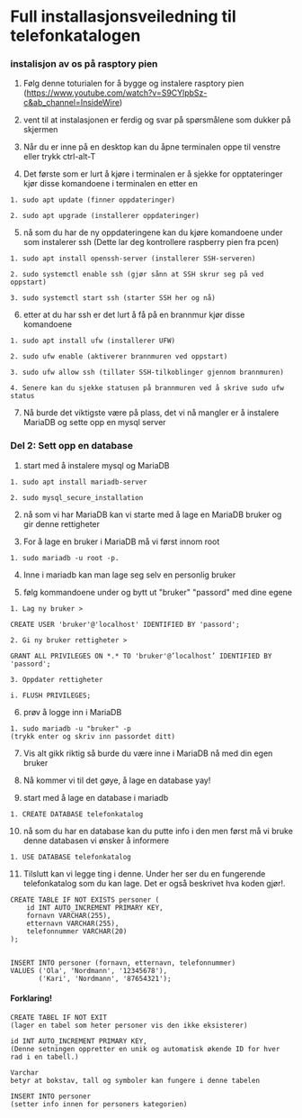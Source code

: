 # Full installasjonsveiledning til telefonkatalogen
### instalisjon av os på rasptory pien
1. Følg denne toturialen for å bygge og instalere rasptory pien (https://www.youtube.com/watch?v=S9CYlpbSz-c&ab_channel=InsideWire)

2. vent til at instalasjonen er ferdig og svar på spørsmålene som dukker på skjermen

3. Når du er inne på en desktop kan du åpne terminalen oppe til venstre eller trykk ctrl-alt-T

4. Det første som er lurt å kjøre i terminalen er å sjekke for opptateringer kjør disse komandoene i terminalen en etter en

```
1. sudo apt update (finner oppdateringer)

2. sudo apt upgrade (installerer oppdateringer)
```

5. nå som du har de ny oppdateringene kan du kjøre komandoene under som instalerer ssh (Dette lar deg kontrollere raspberry pien fra pcen)
```
1. sudo apt install openssh-server (installerer SSH-serveren)

2. sudo systemctl enable ssh (gjør sånn at SSH skrur seg på ved oppstart)

3. sudo systemctl start ssh (starter SSH her og nå)
```
6. etter at du har ssh er det lurt å få på en brannmur kjør disse komandoene
```
1. sudo apt install ufw (installerer UFW)

2. sudo ufw enable (aktiverer brannmuren ved oppstart)

3. sudo ufw allow ssh (tillater SSH-tilkoblinger gjennom brannmuren)

4. Senere kan du sjekke statusen på brannmuren ved å skrive sudo ufw status
```
7. Nå burde det viktigste være på plass, det vi nå mangler er å instalere MariaDB og sette opp en mysql server

### Del 2: Sett opp en database

1. start med å instalere mysql og MariaDB

```
1. sudo apt install mariadb-server

2. sudo mysql_secure_installation
```

2. nå som vi har MariaDB kan vi starte med å lage en MariaDB bruker og gir denne rettigheter

3. For å lage en bruker i MariaDB må vi først innom root

```
1. sudo mariadb -u root -p.
```

4. Inne i mariadb kan man lage seg selv en personlig bruker

5. følg kommandoene under og bytt ut "bruker" "passord" med dine egene

```
1. Lag ny bruker >

CREATE USER 'bruker'@'localhost' IDENTIFIED BY 'passord';

2. Gi ny bruker rettigheter >

GRANT ALL PRIVILEGES ON *.* TO 'bruker'@’localhost’ IDENTIFIED BY 'passord';

3. Oppdater rettigheter

i. FLUSH PRIVILEGES;
```
6. prøv å logge inn i MariaDB 

```
1. sudo mariadb -u "bruker" -p
(trykk enter og skriv inn passordet ditt)
```

7. Vis alt gikk riktig så burde du være inne i MariaDB nå med din egen bruker

8. Nå kommer vi til det gøye, å lage en database yay!

9. start med å lage en database i mariadb

```
1. CREATE DATABASE telefonkatalog
```

10. nå som du har en database kan du putte info i den men først må vi bruke denne databasen vi ønsker å informere
```
1. USE DATABASE telefonkatalog
```
11. Tilslutt kan vi legge ting i denne. Under her ser du en fungerende telefonkatalog som du kan lage. Det er også beskrivet hva koden gjør!.
```
CREATE TABLE IF NOT EXISTS personer (
    id INT AUTO_INCREMENT PRIMARY KEY,
    fornavn VARCHAR(255),
    etternavn VARCHAR(255),
    telefonnummer VARCHAR(20)
);


INSERT INTO personer (fornavn, etternavn, telefonnummer) 
VALUES ('Ola', 'Nordmann', '12345678'),
       ('Kari', 'Nordmann', '87654321');
```
#### Forklaring! 
```
CREATE TABEL IF NOT EXIT 
(lager en tabel som heter personer vis den ikke eksisterer)

id INT AUTO_INCREMENT PRIMARY KEY,
(Denne setningen oppretter en unik og automatisk økende ID for hver rad i en tabell.)

Varchar
betyr at bokstav, tall og symboler kan fungere i denne tabelen

INSERT INTO personer
(setter info innen for personers kategorien)
```